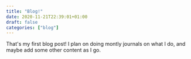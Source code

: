 ```yaml
---
title: "Blog!"
date: 2020-11-21T22:39:01+01:00
draft: false
categories: ["blog"]
---
```


That's my first blog post! I plan on doing montly journals on what I do, and maybe add some other content as I go.
